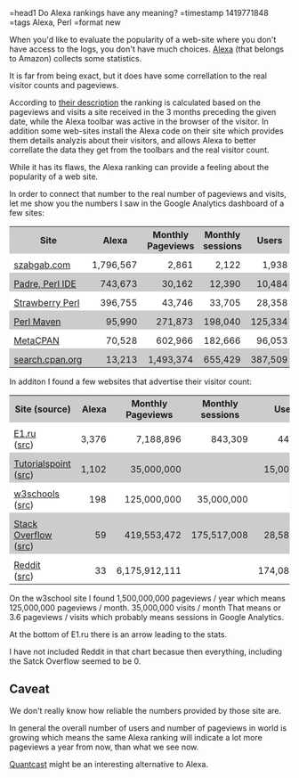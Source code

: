 =head1 Do Alexa rankings have any meaning?
=timestamp 1419771848
=tags Alexa, Perl
=format new



When you'd like to evaluate the popularity of a web-site where you don't have access to the logs, you don't have much choices.
<a href="http://www.alexa.com/">Alexa</a> (that belongs to Amazon) collects some statistics.

It is far from being exact, but it does have some correllation to the real visitor counts and pageviews.



According to <a href="http://www.alexa.com/about">their description</a> the ranking is calculated based on the
pageviews and visits a site received in the 3 months preceding the given date, while the Alexa toolbar was active in the browser of the visitor.
In addition some web-sites install the Alexa code on their site which provides them details analyzis about their visitors,
and allows Alexa to better correllate the data they get from the toolbars and the real visitor count.

While it has its flaws, the Alexa ranking can provide a feeling about the popularity of a web site. 

In order to connect that number to the real number of pageviews and visits, let me show you the numbers I saw in the Google Analytics dashboard of a few sites:

<script type="text/javascript" src="https://www.google.com/jsapi"></script>
<script type="text/javascript">
  var data = {
     'alexa_ga_chart' : [
      [1796567,       2861,      2122,      1938],
      [ 743673,      30162,     12390,     10484],
      [ 396755,      43746,     33705,     28358],
      [  95990,     271873,    198040,    125334],
      [  70528,     602966,    182666,     96053],
      [  13213,    1493374,    655429,    387509],
    ],
     'alexa_top_chart' : [
     [   3376,    7188896,    843309,    445110],
     [   1102,   35000000,      null,  15000000],
     [    198,  125000000,  35000000,      null],
     [     59,  419553472, 175517008,  28588088],
     //[     33, 6175912111,      null, 174088361],
    ]
  };
  google.load('visualization', '1.0', {'packages':['corechart']});
  google.setOnLoadCallback(drawCharts);
  function drawCharts() {
    draw_alexa('alexa_ga_chart');
    draw_alexa('alexa_top_chart');
  }
  function draw_alexa(name) {
    var dataTable = new google.visualization.DataTable();
    dataTable.addColumn('number', 'Alexa');
    dataTable.addColumn('number', 'PageView');
    dataTable.addColumn('number', 'Sessions');
    dataTable.addColumn('number', 'Users');
    dataTable.addRows(data[name]);
    var dataView = new google.visualization.DataView(dataTable);
    dataView.setColumns([{calc: function(data, row) { return data.getFormattedValue(row, 0); }, type:'string'}, 1, 2, 3]);
    var chart = new google.visualization.LineChart(document.getElementById(name));
    var options = {
      width: 450, height: 240,
      legend: true,
      label_x: 'Alexa',
      pointSize: 5,
      interpolateNulls: true,
      hAxis: { title: 'Alexa ranking' }
    };
    chart.draw(dataView, options);
  }
</script>



<style>
td {
padding-top: 10px;
padding-right: 10px;
text-align: right;
}
td:nth-child(1) {
text-align: left;
}
tr:nth-child(even) {background: #FFF}
tr:nth-child(odd) {background: #CCC}
</style>

<table>
<tr><th>Site</th>                                                     <th>Alexa</th>    <th>Monthly Pageviews</th> <th>Monthly sessions</th>  <th>Users</th>    <th>Pageview/<br>session</th> <th>Pageview/<br>user</th></tr>
<tr><td><a href="http://szabgab.com/">szabgab.com</a></td>            <td>1,796,567</td><td>2,861</td>             <td>2,122</td>             <td>1,938</td>    <td>1.3</td>   <td>1.5</td></tr>
<tr><td><a href="http://padre.perlide.org/">Padre, Perl IDE</a></td>  <td>743,673</td>  <td>30,162</td>            <td>12,390</td>            <td>10,484</td>   <td>2.5</td>   <td>2.9</td></tr>
<tr><td><a href="http://strawberryperl.com/">Strawberry Perl</a></td> <td>396,755</td>  <td>43,746</td>            <td>33,705</td>            <td>28,358</td>   <td>1.3</td>   <td>1.5</td></tr>
<tr><td><a href="http://perlmaven.com/">Perl Maven</a></td>           <td>95,990</td>   <td>271,873</td>           <td>198,040</td>           <td>125,334</td>  <td>1.3</td>   <td>2.1</td></tr>
<tr><td><a href="http://metacpan.org/">MetaCPAN</a></td>              <td>70,528</td>   <td>602,966</td>           <td>182,666</td>           <td>96,053</td>   <td>3.3</td>   <td>6.3</td></tr>
<tr><td><a href="http://search.cpan.org/">search.cpan.org</a></td>    <td>13,213</td>   <td>1,493,374</td>         <td>655,429</td>           <td>387,509</td>  <td>2.3</td>   <td>3.8</td></tr>
</table>

<div id="alexa_ga_chart"></div>

In additon I found a few websites that advertise their visitor count:

<table>
<tr><th>Site (source)</th>                                                         <th>Alexa</th>  <th>Monthly Pageviews</th>  <th>Monthly sessions</th>  <th>Users</th>           <th>Pageview/<br>session</th> <th>Pageview/<br>user</th></tr>
<tr><td><a href="http://www.e1.ru/" rel="nofollow">E1.ru</a><br>(<a href="http://www.liveinternet.ru/stat/hsdigital/index.html?slice=e1;period=month">src</a>)</td>         <td>3,376</td>  <td>7,188,896</td>          <td>843,309</td>           <td>445,110</td>         <td>8.5</td>                 <td>16.2</td></tr>
<tr><td><a href="http://www.tutorialspoint.com/">Tutorialspoint</a><br>(<a href="http://www.tutorialspoint.com/about/index.htm">src</a>)</td>  <td>1,102</td>  <td>35,000,000</td>         <td></td>                  <td>15,000,000</td>      <td></td>                        <td>2.3</td></tr>
<tr><td><a href="http://w3schools.com/">w3schools</a><br>(<a href="http://www.w3schools.com/about/about_pagehits.asp">src</a>)</td>                <td>198</td>    <td>125,000,000</td>        <td>35,000,000</td>        <td></td>                <td>3.6</td>                     <td></td></tr>
<tr><td><a href="http://stackoverflow.com/">Stack Overflow</a><br>(<a href="https://www.quantcast.com/stackoverflow.com">src</a>)</td>       <td>59</td>     <td>419,553,472</td>         <td>175,517,008</td>      <td>28,588,088</td>       <td>2.4</td>                 <td>15.0</td></tr>
<tr><td><a href="http://www.reddit.com/">Reddit</a><br>(<a href="https://www.reddit.com/about/">src</a>)</td>                  <td>33</td>     <td>6,175,912,111</td>      <td></td>                  <td>174,088,361</td>     <td></td>                     <td>35.0</td></tr>
</table>

<div id="alexa_top_chart"></div>


On the w3school site I found 1,500,000,000 pageviews / year which means 125,000,000 pageviews / month.  35,000,000 visits / month
That means  or 3.6 pageviews / visits which probably means sessions in Google Analytics.

At the bottom of E1.ru there is an arrow leading to the stats.

I have not included Reddit in that chart becasue then everything, including the Satck Overflow seemed to be 0.

<h2>Caveat</h2>

We don't really know how reliable the numbers provided by those site are.

In general the overall number of users and number of pageviews in world is growing which means the same Alexa ranking
will indicate a lot more pageviews a year from now, than what we see now.


<a href="https://www.quantcast.com/">Quantcast</a> might be an interesting alternative to Alexa.

